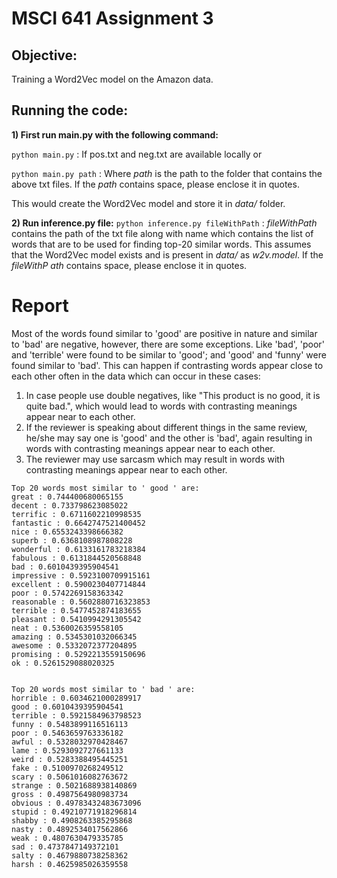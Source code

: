 # MSCI 641 Assignment 3


## Objective:
Training a Word2Vec model on the Amazon data.


## Running the code:
**1) First run main.py with the following command:**

```python main.py``` : If pos.txt and neg.txt are available locally or

```python main.py path``` : Where *path* is the path to the folder that contains the above txt files. If the *path* contains space, please enclose it in quotes.

This would create the Word2Vec model and store it in *data/* folder.

**2) Run inference.py file:**
```python inference.py fileWithPath``` : *fileWithPath* contains the path of the txt file along with name which contains the list of words that are to be used for finding top-20 similar words. This assumes that the Word2Vec model exists and is present in *data/* as *w2v.model*. If the *fileWithP	ath* contains space, please enclose it in quotes.




# Report

Most of the words found similar to 'good' are positive in nature and similar to 'bad' are negative, however, there are some exceptions. Like  'bad', 'poor' and 'terrible' were found to be similar to 'good'; and 'good' and 'funny' were found similar to 'bad'. This can happen if contrasting words appear close to each other often in the data which can occur in these cases:

1) In case people use double negatives, like "This product is no good, it is quite bad.", which would lead to words with contrasting meanings appear near to each other.
2) If the reviewer is speaking about different things in the same review, he/she may say one is 'good' and the other is 'bad', again resulting in words with contrasting meanings appear near to each other.
3) The reviewer may use sarcasm which may result in words with contrasting meanings appear near to each other.

```
Top 20 words most similar to ' good ' are:
great : 0.744400680065155
decent : 0.733798623085022
terrific : 0.6711602210998535
fantastic : 0.6642747521400452
nice : 0.6553243398666382
superb : 0.6368108987808228
wonderful : 0.6133161783218384
fabulous : 0.6131844520568848
bad : 0.6010439395904541
impressive : 0.5923100709915161
excellent : 0.5900230407714844
poor : 0.5742269158363342
reasonable : 0.5602880716323853
terrible : 0.5477452874183655
pleasant : 0.5410994291305542
neat : 0.5360026359558105
amazing : 0.5345301032066345
awesome : 0.5332072377204895
promising : 0.5292213559150696
ok : 0.5261529088020325


Top 20 words most similar to ' bad ' are:
horrible : 0.6034621000289917
good : 0.6010439395904541
terrible : 0.5921584963798523
funny : 0.5483899116516113
poor : 0.5463659763336182
awful : 0.5328032970428467
lame : 0.5293092727661133
weird : 0.5283388495445251
fake : 0.5100970268249512
scary : 0.5061016082763672
strange : 0.5021688938140869
gross : 0.4987564980983734
obvious : 0.49783432483673096
stupid : 0.49210771918296814
shabby : 0.4908263385295868
nasty : 0.4892534017562866
weak : 0.4807630479335785
sad : 0.4737847149372101
salty : 0.4679880738258362
harsh : 0.4625985026359558

```
